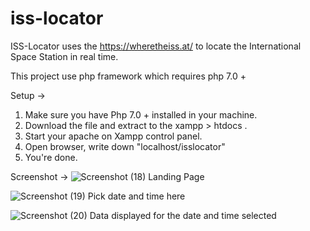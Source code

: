 # iss-locator

ISS-Locator uses the https://wheretheiss.at/ to locate the International Space Station in real time. 

This project use php framework which requires php 7.0 + 

Setup ->

1. Make sure you have Php 7.0 + installed in your machine.
2. Download the file and extract to the xampp > htdocs .
3. Start your apache on Xampp control panel.
4. Open browser, write down "localhost/isslocator"
5. You're done.

Screenshot ->
![Screenshot (18)](https://user-images.githubusercontent.com/96921398/147870884-8db8107c-303f-4a3e-a24c-68d221747758.png)
Landing Page

![Screenshot (19)](https://user-images.githubusercontent.com/96921398/147870901-13bd12c0-0a04-4ed8-b24a-ce76314cbf53.png)
Pick date and time here

![Screenshot (20)](https://user-images.githubusercontent.com/96921398/147870911-13643858-5059-4c9f-ae09-329354f3e995.png)
Data displayed for the date and time selected
